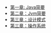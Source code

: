 * [第一章: Java简要](JavaCream.md)
* [第二章：Jvm简要](JvmCream.md)
* [第三章：设计模式](DesignPatterns.md)
* [第三章：操作系统](OperatingSystem.md)